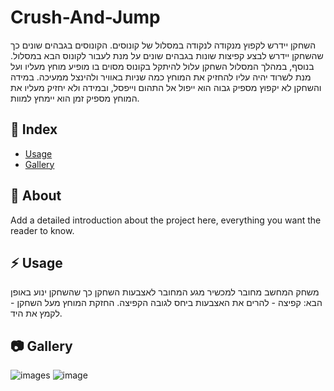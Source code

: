 # Crush-And-Jump

השחקן יידרש לקפוץ מנקודה לנקודה במסלול של קונוסים. הקונוסים בגבהים שונים כך שהשחקן יידרש לבצע קפיצות שונות בגבהים שונים על מנת לעבור לקונוס הבא במסלול. בנוסף, במהלך המסלול השחקן עלול להיתקל בקונוס מסוים בו מופיע מוחץ מעליו ועל מנת לשרוד יהיה עליו להחזיק את המוחץ כמה שניות באוויר ולהינצל ממעיכה.
במידה והשחקן לא יקפוץ מספיק גבוה הוא ייפול אל התהום וייפסל, ובמידה ולא יחזיק מעליו את המוחץ מספיק זמן הוא יימחץ למוות.

## :ledger: Index


- [Usage](#zap-usage)
- [Gallery](#camera-gallery)


##  :beginner: About
Add a detailed introduction about the project here, everything you want the reader to know.

## :zap: Usage
משחק המחשב מחובר למכשיר מגע המחובר לאצבעות השחקן כך שהשחקן ינוע באופן הבא: קפיצה - להרים את האצבעות ביחס לגובה הקפיצה. החזקת המוחץ מעל השחקן - לקמץ את היד.

##  :camera: Gallery
![images](https://github.com/MHA-FinalProject/Crush-And-Jump/assets/118722490/d4a366d8-bd6d-45b3-a278-c9c254526d21)
![image](https://github.com/MHA-FinalProject/Crush-And-Jump/assets/118722490/6fafd637-08f8-43e4-a98d-93cdf7094576)

